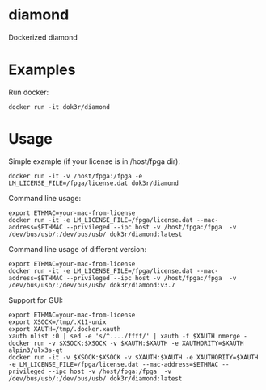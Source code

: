 # diamond
Dockerized diamond

# Examples

Run docker:

```
docker run -it dok3r/diamond
```

# Usage

Simple example (if your license is in /host/fpga dir):
```
docker run -it -v /host/fpga:/fpga -e LM_LICENSE_FILE=/fpga/license.dat dok3r/diamond
```

Command line usage:
```
export ETHMAC=your-mac-from-license
docker run -it -e LM_LICENSE_FILE=/fpga/license.dat --mac-address=$ETHMAC --privileged --ipc host -v /host/fpga:/fpga  -v /dev/bus/usb/:/dev/bus/usb/ dok3r/diamond:latest
```

Command line usage of different version:
```
export ETHMAC=your-mac-from-license
docker run -it -e LM_LICENSE_FILE=/fpga/license.dat --mac-address=$ETHMAC --privileged --ipc host -v /host/fpga:/fpga  -v /dev/bus/usb/:/dev/bus/usb/ dok3r/diamond:v3.7
```

Support for GUI:
```
export ETHMAC=your-mac-from-license
export XSOCK=/tmp/.X11-unix
export XAUTH=/tmp/.docker.xauth
xauth nlist :0 | sed -e 's/^..../ffff/' | xauth -f $XAUTH nmerge -
docker run -v $XSOCK:$XSOCK -v $XAUTH:$XAUTH -e XAUTHORITY=$XAUTH alpin3/ulx3s-qt
docker run -it -v $XSOCK:$XSOCK -v $XAUTH:$XAUTH -e XAUTHORITY=$XAUTH -e LM_LICENSE_FILE=/fpga/license.dat --mac-address=$ETHMAC --privileged --ipc host -v /host/fpga:/fpga  -v /dev/bus/usb/:/dev/bus/usb/ dok3r/diamond:latest
```





